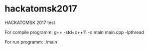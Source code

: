 # hackatomsk2017
HACKATOMSK 2017 test

For compile programm:
g++ -std=c++11 -o main main.cpp -lpthread

For run programm:
./main
